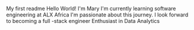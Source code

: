 My first readme
Hello World! I'm Mary
I'm currently learning software engineering at ALX Africa
I'm passionate about this journey.
I look forward to becoming a full -stack engineer 
Enthusiast in Data Analytics
